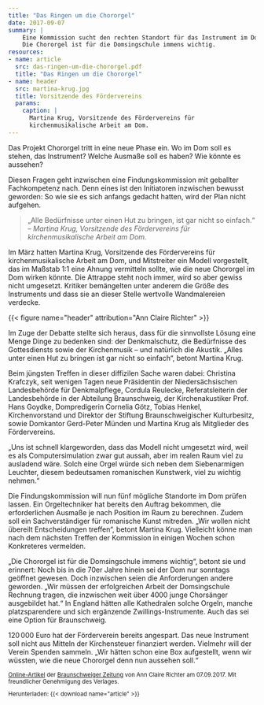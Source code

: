 ```yaml
---
title: "Das Ringen um die Chororgel"
date: 2017-09-07
summary: |
    Eine Kommission sucht den rechten Standort für das Instrument im Dom.
    Die Chororgel ist für die Domsingschule immens wichtig.
resources:
- name: article
  src: das-ringen-um-die-chororgel.pdf
  title: "Das Ringen um die Chororgel"
- name: header
  src: martina-krug.jpg
  title: Vorsitzende des Fördervereins
  params:
    caption: |
      Martina Krug, Vorsitzende des Fördervereins für
      kirchenmusikalische Arbeit am Dom.
---
```


Das Projekt Chororgel tritt in eine neue Phase ein. Wo im Dom soll es stehen,
das Instrument? Welche Ausmaße soll es haben? Wie könnte es aussehen?

Diesen Fragen geht inzwischen eine Findungskommission mit geballter
Fachkompetenz nach. Denn eines ist den Initiatoren inzwischen bewusst
geworden: So wie sie es sich anfangs gedacht hatten, wird der Plan nicht
aufgehen.

> „Alle Bedürfnisse unter einen Hut zu bringen, ist gar nicht so
  einfach.“  
> – <cite>Martina Krug, Vorsitzende des Fördervereins für kirchenmusikalische Arbeit am Dom.</cite>

Im März hatten Martina Krug, Vorsitzende des Fördervereins für
kirchenmusikalische Arbeit am Dom, und Mitstreiter ein Modell vorgestellt,
das im Maßstab&nbsp;1:1 eine Ahnung vermitteln sollte, wie die neue Chororgel im
Dom wirken könnte. Die Attrappe steht noch immer, wird so aber gewiss
nicht umgesetzt. Kritiker bemängelten unter anderem die Größe des
Instruments und dass sie an dieser Stelle wertvolle Wandmalereien verdecke.

{{< figure name="header" attribution="Ann Claire Richter" >}}

Im Zuge der Debatte stellte sich heraus, dass für die sinnvollste Lösung eine
Menge Dinge zu bedenken sind: der Denkmalschutz, die Bedürfnisse des
Gottesdiensts sowie der Kirchenmusik&nbsp;– und natürlich die Akustik. „Alles
unter einen Hut zu bringen ist gar nicht so einfach“, betont Martina Krug.

Beim jüngsten Treffen in dieser diffizilen Sache waren dabei: Christina
Krafczyk, seit wenigen Tagen neue Präsidentin der Niedersächsischen
Landesbehörde für Denkmalpflege, Cordula Reulecke, Referatsleiterin der
Landesbehörde in der Abteilung Braunschweig, der Kirchenakustiker Prof.
Hans Goydke, Dompredigerin Cornelia Götz, Tobias Henkel, Kirchenvorstand
und Direktor der Stiftung Braunschweigischer Kulturbesitz, sowie
Domkantor Gerd-Peter Münden und Martina Krug als Mitglieder des
Fördervereins.

„Uns ist schnell klargeworden, dass das Modell nicht umgesetzt wird, weil es
als Computersimulation zwar gut aussah, aber im realen Raum viel zu
ausladend wäre. Solch eine Orgel würde sich neben dem Siebenarmigen
Leuchter, diesem bedeutsamen romanischen Kunstwerk, viel zu wichtig
nehmen.“

Die Findungskommission will nun fünf mögliche Standorte im Dom prüfen
lassen. Ein Orgeltechniker hat bereits den Auftrag bekommen, die
erforderlichen Ausmaße je nach Position im Raum zu berechnen. Zudem soll
ein Sachverständiger für romanische Kunst mitreden. „Wir wollen nicht
übereilt Entscheidungen treffen“, betont Martina Krug. Vielleicht könne man
nach dem nächsten Treffen der Kommission in einigen Wochen schon
Konkreteres vermelden.

„Die Chororgel ist für die Domsingschule immens wichtig“, betont sie und
erinnert: Noch bis in die&nbsp;70er Jahre hinein sei der Dom nur sonntags geöffnet
gewesen. Doch inzwischen seien die Anforderungen andere geworden. „Wir
müssen der erfolgreichen Arbeit der Domsingschule Rechnung tragen, die
inzwischen weit über&nbsp;4000 junge Chorsänger ausgebildet hat.“ In England
hätten alle Kathedralen solche Orgeln, manche platzsparendere und sich
ergänzende Zwillings-Instrumente. Auch das sei eine Option für
Braunschweig.

120 000&nbsp;Euro hat der Förderverein bereits angespart. Das neue Instrument
soll nicht aus Mitteln der Kirchensteuer finanziert werden. Vielmehr will der
Verein Spenden sammeln. „Wir hätten schon eine Box aufgestellt, wenn wir
wüssten, wie die neue Chororgel denn nun aussehen soll.“

<small>

[Online-Artikel](https://braunschweiger-zeitung.de/article211846797.html) der [Braunschweiger Zeitung](https://braunschweiger-zeitung.de) von Ann Claire Richter am 07.09.2017.
Mit freundlicher Genehmigung des Verlages.

Herunterladen: {{< download name="article" >}}

</small>

